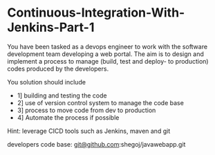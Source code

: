 # Continuous-Integration-With-Jenkins-Part-1

You have been tasked as a devops engineer to work with the software development team developing a web portal. The aim is to design and implement a process to manage (build, test and deploy- to production) codes produced by the developers.

You solution should include

- 1] building and testing the code
- 2] use of version control system to manage the code base
- 3] process to move code from dev to production
- 4] Automate the process if possible




Hint: leverage CICD tools such as Jenkins, maven and git 

developers code base: git@github.com:shegoj/javawebapp.git 
